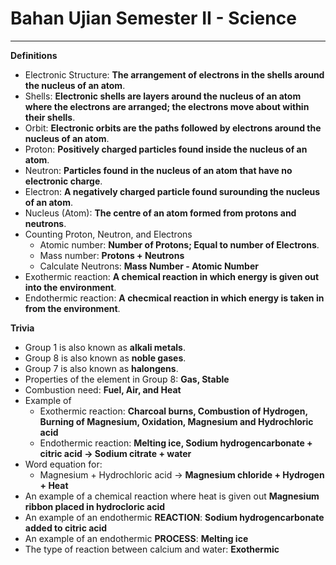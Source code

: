 # Bahan Ujian Semester II - Science
---

**Definitions**
- Electronic Structure: **The arrangement of electrons in the shells around the nucleus of an atom**.
- Shells: **Electronic shells are layers around the nucleus of an atom where the electrons are arranged; the electrons move about within their shells**.
- Orbit: **Electronic orbits are the paths followed by electrons around the nucleus of an atom**.
- Proton: **Positively charged particles found inside the nucleus of an atom**.
- Neutron: **Particles found in the nucleus of an atom that have no electronic charge**.
- Electron: **A negatively charged particle found surounding the nucleus of an atom**.
- Nucleus (Atom): **The centre of an atom formed from protons and neutrons**.
- Counting Proton, Neutron, and Electrons
  - Atomic number: **Number of Protons; Equal to number of Electrons**.
  - Mass number: **Protons + Neutrons**
  - Calculate Neutrons: **Mass Number - Atomic Number**
- Exothermic reaction: **A chemical reaction in which energy is given out into the environment**.
- Endothermic reaction: **A checmical reaction in which energy is taken in from the environment**.

**Trivia**
- Group 1 is also known as **alkali metals**.
- Group 8 is also known as **noble gases**.
- Group 7 is also known as **halongens**.
- Properties of the element in Group 8: **Gas, Stable**
- Combustion need: **Fuel, Air, and Heat**
- Example of
  - Exothermic reaction: **Charcoal burns, Combustion of Hydrogen, Burning of Magnesium, Oxidation, Magnesium and Hydrochloric acid**
  - Endothermic reaction: **Melting ice, Sodium hydrogencarbonate + citric acid -> Sodium citrate + water**
- Word equation for:
  - Magnesium + Hydrochloric acid -> **Magnesium chloride + Hydrogen + Heat**
- An example of a chemical reaction where heat is given out **Magnesium ribbon placed in hydrocloric acid**
- An example of an endothermic **REACTION**: **Sodium hydrogencarbonate added to citric acid**
- An example of an endothermic **PROCESS**: **Melting ice**
- The type of reaction between calcium and water: **Exothermic**